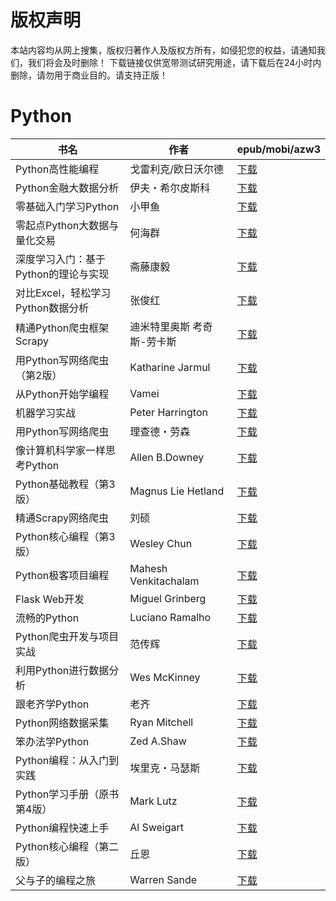 # 版权声明

本站内容均从网上搜集，版权归著作人及版权方所有，如侵犯您的权益，请通知我们，我们将会及时删除！ 下载链接仅供宽带测试研究用途，请下载后在24小时内删除，请勿用于商业目的。请支持正版！

# Python

| 书名 | 作者 | epub/mobi/azw3 |
| --- | --- | --- |
| Python高性能编程 | 戈雷利克/欧日沃尔德 | [下载](https://url89.ctfile.com/f/31084289-1357049494-9a6e10?p=8866) |
| Python金融大数据分析 | 伊夫・希尔皮斯科 | [下载](https://url89.ctfile.com/f/31084289-1357049215-c492ab?p=8866) |
| 零基础入门学习Python | 小甲鱼 | [下载](https://url89.ctfile.com/f/31084289-1357048366-64d455?p=8866) |
| 零起点Python大数据与量化交易 | 何海群 | [下载](https://url89.ctfile.com/f/31084289-1357047622-173359?p=8866) |
| 深度学习入门：基于Python的理论与实现 | 斋藤康毅 | [下载](https://url89.ctfile.com/f/31084289-1357034164-652cd3?p=8866) |
| 对比Excel，轻松学习Python数据分析 | 张俊红 | [下载](https://url89.ctfile.com/f/31084289-1357033042-7b00f3?p=8866) |
| 精通Python爬虫框架Scrapy | 迪米特里奥斯 考奇斯-劳卡斯 | [下载](https://url89.ctfile.com/f/31084289-1357026256-a24bfa?p=8866) |
| 用Python写网络爬虫（第2版） | Katharine Jarmul | [下载](https://url89.ctfile.com/f/31084289-1357023493-43dbb4?p=8866) |
| 从Python开始学编程 | Vamei | [下载](https://url89.ctfile.com/f/31084289-1357021285-a8babf?p=8866) |
| 机器学习实战 | Peter Harrington | [下载](https://url89.ctfile.com/f/31084289-1357021075-0d6e7c?p=8866) |
| 用Python写网络爬虫 | 理查德・劳森 | [下载](https://url89.ctfile.com/f/31084289-1357019827-2bfb81?p=8866) |
| 像计算机科学家一样思考Python | Allen B.Downey | [下载](https://url89.ctfile.com/f/31084289-1357019812-6df559?p=8866) |
| Python基础教程（第3版） | Magnus Lie Hetland | [下载](https://url89.ctfile.com/f/31084289-1357019476-163e41?p=8866) |
| 精通Scrapy网络爬虫 | 刘硕 | [下载](https://url89.ctfile.com/f/31084289-1357019203-cea982?p=8866) |
| Python核心编程（第3版） | Wesley Chun | [下载](https://url89.ctfile.com/f/31084289-1357018627-9a3458?p=8866) |
| Python极客项目编程 | Mahesh Venkitachalam | [下载](https://url89.ctfile.com/f/31084289-1357018480-2d6eec?p=8866) |
| Flask Web开发 | Miguel Grinberg | [下载](https://url89.ctfile.com/f/31084289-1357018324-e7bedb?p=8866) |
| 流畅的Python | Luciano Ramalho | [下载](https://url89.ctfile.com/f/31084289-1357018351-499390?p=8866) |
| Python爬虫开发与项目实战 | 范传辉 | [下载](https://url89.ctfile.com/f/31084289-1357018354-f08e57?p=8866) |
| 利用Python进行数据分析 | Wes McKinney | [下载](https://url89.ctfile.com/f/31084289-1357017943-1de00a?p=8866) |
| 跟老齐学Python | 老齐 | [下载](https://url89.ctfile.com/f/31084289-1357016623-4a24a9?p=8866) |
| Python网络数据采集 | Ryan Mitchell | [下载](https://url89.ctfile.com/f/31084289-1357016428-d0fcfa?p=8866) |
| 笨办法学Python | Zed A.Shaw | [下载](https://url89.ctfile.com/f/31084289-1357016419-cf9c7e?p=8866) |
| Python编程：从入门到实践 | 埃里克・马瑟斯 | [下载](https://url89.ctfile.com/f/31084289-1357015693-bd5922?p=8866) |
| Python学习手册（原书第4版） | Mark Lutz | [下载](https://url89.ctfile.com/f/31084289-1357014307-045cb6?p=8866) |
| Python编程快速上手 | Al Sweigart | [下载](https://url89.ctfile.com/f/31084289-1357010017-8408ea?p=8866) |
| Python核心编程（第二版） | 丘恩 | [下载](https://url89.ctfile.com/f/31084289-1357005898-3c4238?p=8866) |
| 父与子的编程之旅 | Warren Sande | [下载](https://url89.ctfile.com/f/31084289-1357005628-3e1260?p=8866) |
